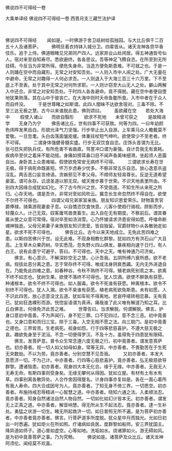 佛说四不可得经一卷


大乘单译经
佛说四不可得经一卷
西晋月支三藏竺法护译


　　

佛说四不可得经
　　闻如是。一时佛游于舍卫祇树给孤独园。与大比丘俱千二百五十人及诸菩萨。
　　佛明旦着衣持钵入城分卫。四辈皆从。诸天龙神各赍华香伎乐。追于上侍。佛道眼睹见兄弟同产四人。远家弃业山处闲居。得五神通皆号仙人。宿对来至自知寿尽。悉欲避终。各各思议。吾等神足飞腾自恣。在所至到无所挂碍。今反当为非常所得。便危失身命。当造方便免斯患难。不可就之也。于是一人则踊在空中而自藏形。无常之对安知吾处。一人则入市中人闹之处。广大无量在中避命。无常之对趣得一人何必求吾。一人则退入于大海三百三十六万里。下不至底上不至表。处于其中无常之对何所求耶。一人则计窃至大山无人之处。擗山两解入中还合。非常之对安知吾处。于时四人各各避命。竟不得脱。藏在空中者便自堕地犹果熟落。其在山中于彼丧亡。在大海中则时夭命鱼鳖所食。入市中者在于众人而自终没。
　　于是世尊睹之如斯谓。此四人闇昧不达欲舍宿对。三毒不除。不至三达无极之慧。古今以来谁脱此患。佛则颂曰。
　　虽欲藏在空　　若处大海中
　　假使入诸山　　而欲自翳形
　　欲求不死地　　未曾可获之
　　是故精进学　　无身乃为宁
　　佛告诸比丘。世有四事不可获致。何等为四。一曰年幼颜色炜晔发黑齿白。形貌光泽气力坚强。行步举止出入自游。上车乘马众人瞻戴莫不爱敬。一旦忽耄。头白齿落面皱皮缓。体重拄杖短气呻吟。欲使常少不至老者。终不可得。
　　二谓身体强健骨髓实盛。行步无双饮食自恣。庄饰头首谓为无比。张弓捻矢把执兵仗。有所危害不省曲直。骂詈冲口谓为豪强。自计吾我无有衰耗。疾病卒至伏之着床不能动摇。身痛如搒耳鼻口目不闻声香美味细滑。坐起须人恶露自出。身卧其上众患难喻。假使欲免常安无病终不可得。
　　三谓欲求长寿在世无极。得于病死命既甚短。怀万岁虑寿少忧多。不察非常五乐自恣。放心逸意杀盗淫乱。两舌恶口妄言绮语。贪嫉邪见不孝父母。不顺师友轻易尊长。反逆无道希望豪富。谓可永存。讥谤圣道以邪无双。嘘天推步慕于世荣。不识天地表里所由。不别四大因缘合成犹如幻化。不了古今所兴之世。不受倡道。不知生所从来死之所归。心存天地。谓是吾许。非常对至如风吹云。冀念长生命忽然终不得自在。欲使不尔终不可得也。
　　四谓父母兄弟家室亲族。朋友知识恩爱荣乐。财物富贵官爵俸禄。骑乘游观妻妾子息。以自憍恣饮食快意。儿客仆使趋行骑视。顾影而步。轻蔑众人。计己无双。奴客庸骂兽类畜生。出入自在无有期度。不察前后。谓其眷属从使之众意可常得。宿对卒至如汤消雪。心乃怀懅请求济患安得如愿。呼噏命断魂神独逝。父母兄弟妻子亲族朋友知识恩爱。皆自独留。官爵财物仆从各散驰走如星。欲求不死不可得也。
　　佛告比丘。古今以来天地成立。无免此苦四难之患。以斯四苦佛兴于世。设无此难。不现身相教化群黎。犹如四方有洪石山广大且高。上生草木众果药树。华实悉茂。忽失野火四山俱发。暴疾相向速于日行。有人白王。说有此患宁可避乎。答曰。不可得也。天中之天。唯有神通乃可济矣。
　　佛言。有心意识。不解深妙空无之慧。心计吾我。五阴所缚六衰所惑。欲不老病。规拔此恶分离之患。志于常存终不可得。唯成法身阴衰悉蠲。无内无外进退自在。乃能免此四难之患。如春种谷。令秋不熟终不可得。殖老病死别乖之本。欲离不终不如志也。犹树生果。欲使不落终不可得也。犹人饮酒。欲使不醉孰有获愿。种诸根本。欲令不终不可得也。如人服毒。欲令不死谁有获愿。种离根本。欲令不别终不可得也。犹人入溷。欲令不臭谁有获愿。植老病死欲免斯患。未有如愿。人不识此四苦。放心恣意没沈五道。犹如车轮不得离地。悲哀呼嗟转相恋慕。无有竟已。犹如狂逸裸形而游。恍惚妄语谓为真谛。痛哉谁了此义唯有解道乃知之耳。比丘白佛言。何缘免济此苦之难。
　　世尊告曰。当求解脱。何谓解脱。佛言。护身口意初中竟善。不为声闻行。身不犯三罪。口不犯四过。意不念三恶。初中竟善也。又身口意和而归三宝。除于三毒。入空无相不愿之法。向三脱门。是初中竟善之德也。三界皆苦。生老病死。视身如怨。行于四等悲慈喜护。不遵大慈无极之哀。趣欲免身至于泥洹。不念一切便得罗汉。不及十方。虽得免于四患犹有限碍。
　　佛言。发菩萨意。普令众生常念遵六度无极之行。初中竟善者。谓发意菩萨也。初亦善者。视一切人如父如母如身。常等无异。中亦善者。不畏勤苦在于生死无央数劫。不以为劳。竟亦善者。分别空慧不见吾我。
　　又初亦善者。本发大意愿济一切。不为己计。中亦善者。行四等心慈悲喜护。竟亦善者。弘无极慈欲导群黎。遭诸恼患。初亦善者。观身四大本无化合。缘于无缘。中亦善者。无我无人无寿无命。有斯四事则受身矣。无缘无攀何从得因。犹如立屋。有材有土有水有草。四事别离各散异处。人合作舍因得屋名。计身四事亦复如是。各在一面心着所有我人寿命。四大合成因号为人。竟亦善者。了知无身不倚三界。一切悉空。初亦善者。布施持戒忍辱精进一心智慧之道。中亦善者。晓知六通之法。入柔顺法忍。竟亦善者。知身自然诸法自然人物自然。一切如化如幻计皆本无。初亦善者。谓发无上正真之道。中亦善者。解音响慧。得无所从生不起法忍。竟亦善者。逮一生补处。勇猛之状游一切生。睹无所起救济一切。如日普照无所不遍。是为菩萨初亦善者。中亦善者竟亦善者。佛言。行菩萨道多所度脱。犹众星中月而独光。光如日初出一时悉遍。犹如炬火在所如照。疗诸病如良医。度群黎如船师。安三界犹国主。降异道如师子。道心普如虚空。心等如地。洗垢如水。烧诸罪如火。游无碍如风。是为初中竟善菩萨之事。乃为究畅。
　　佛说如是。诸菩萨及众比丘。诸天龙神阿须伦。闻经莫不欢喜。

 
